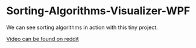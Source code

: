 # Sorting-Algorithms-Visualizer-WPF
We can see sorting algorithms in action with this tiny project.  
 
[Video can be found on reddit](https://www.reddit.com/r/csharp/comments/vqgxdy/sorting_algorithms_visualizer_im_working_on_in_wpf/?utm_source=share&utm_medium=web2x&context=3)
